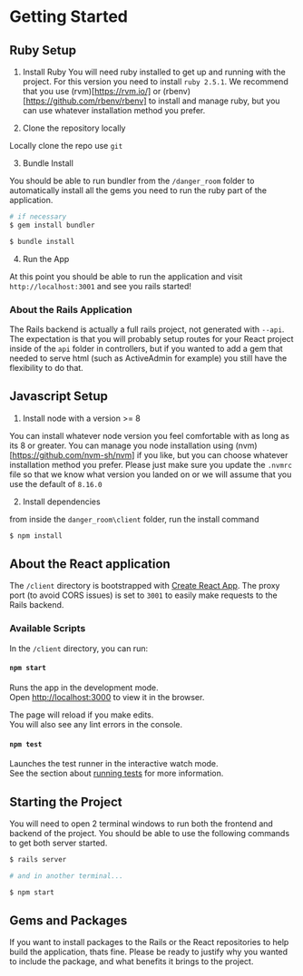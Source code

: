# Getting Started

## Ruby Setup

1. Install Ruby
   You will need ruby installed to get up and running with the project. For this
   version you need to install `ruby 2.5.1`. We recommend that you use
   (rvm)[https://rvm.io/] or
   (rbenv)[https://github.com/rbenv/rbenv] to install and manage ruby, but you can
   use whatever installation method you prefer.

2. Clone the repository locally

Locally clone the repo use `git`

3. Bundle Install

You should be able to run bundler from the `/danger_room` folder to
automatically install all the gems you need to run the ruby part of the application.

```bash
# if necessary
$ gem install bundler

$ bundle install
```

4. Run the App

At this point you should be able to run the application and visit
`http://localhost:3001` and see you rails started!

### About the Rails Application

The Rails backend is actually a full rails project, not generated with `--api`.
The expectation is that you will probably setup routes for your React project
inside of the `api` folder in controllers, but if you wanted to add a gem that
needed to serve html (such as ActiveAdmin for example) you still have the
flexibility to do that.

## Javascript Setup

1. Install node with a version >= 8

You can install whatever node version you feel comfortable with as long as its 8
or greater. You can manage you node installation using (nvm)[https://github.com/nvm-sh/nvm]
if you like, but you can choose whatever installation method you prefer. Please
just make sure you update the `.nvmrc` file so that we know what version you
landed on or we will assume that you use the default of `8.16.0`

2. Install dependencies

from inside the `danger_room\client` folder, run the install command

```bash
$ npm install
```

## About the React application

The `/client` directory is bootstrapped with [Create React App](https://github.com/facebook/create-react-app). The proxy port (to avoid CORS issues) is set to `3001` to easily make requests to the Rails backend.

### Available Scripts

In the `/client` directory, you can run:

#### `npm start`

Runs the app in the development mode.<br>
Open [http://localhost:3000](http://localhost:3000) to view it in the browser.

The page will reload if you make edits.<br>
You will also see any lint errors in the console.

#### `npm test`

Launches the test runner in the interactive watch mode.<br>
See the section about [running tests](https://facebook.github.io/create-react-app/docs/running-tests) for more information.


## Starting the Project

You will need to open 2 terminal windows to run both the frontend and backend of
the project. You should be able to use the following commands to get both
server started.

```bash
$ rails server

# and in another terminal...

$ npm start
```

## Gems and Packages

If you want to install packages to the Rails or the React repositories to help
build the application, thats fine. Please be ready to justify why you wanted to
include the package, and what benefits it brings to the project.
